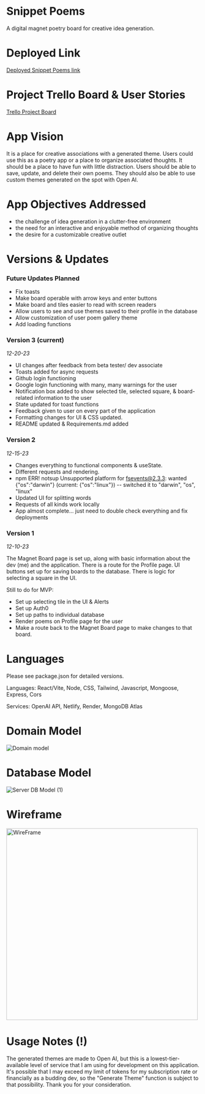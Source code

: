 # Snippet Poems
A digital magnet poetry board for creative idea generation. 

# Deployed Link

[Deployed Snippet Poems link](https://snippetpoems.netlify.app)

# Project Trello Board & User Stories

[Trello Project Board](https://trello.com/b/bibHc4z5/snippets-project)

# App Vision
It is a place for creative associations with a generated theme. Users could use this as a poetry app or a place to organize associated thoughts. It should be a place to have fun with little distraction. Users should be able to save, update, and delete their own poems. They should also be able to use custom themes generated on the spot with Open AI. 

# App Objectives Addressed

- the challenge of idea generation in a clutter-free environment
- the need for an interactive and enjoyable method of organizing thoughts
- the desire for a customizable creative outlet 

# Versions & Updates

### Future Updates Planned
- Fix toasts
- Make board operable with arrow keys and enter buttons
- Make board and tiles easier to read with screen readers
- Allow users to see and use themes saved to their profile in the database
- Allow customization of user poem gallery theme
- Add loading functions

### Version 3 (current)
*12-20-23*

- UI changes after feedback from beta tester/ dev associate
- Toasts added for async requests
- Github login functioning
- Google login functioning with many, many warnings for the user
- Notification box added to show selected tile, selected square, & board-related information to the user
- State updated for toast functions
- Feedback given to user on every part of the application
- Formatting changes for UI & CSS updated.
- README updated & Requirements.md added

### Version 2
*12-15-23*

- Changes everything to functional components & useState.
- Different requests and rendering.
- npm ERR! notsup Unsupported platform for fsevents@2.3.3: wanted {"os":"darwin"} (current: {"os":"linux"}) -- switched it to "darwin", "os", "linux"
- Updated UI for splitting words
- Requests of all kinds work locally
- App almost complete... just need to double check everything and fix deployments

### Version 1
*12-10-23*

The Magnet Board page is set up, along with basic information about the dev (me) and the application. There is a route for the Profile page. UI buttons set up for saving boards to the database. There is logic for selecting a square in the UI.

Still to do for MVP:
- Set up selecting tile in the UI & Alerts
- Set up Auth0
- Set up paths to individual database
- Render poems on Profile page for the user
- Make a route back to the Magnet Board page to make changes to that board.

# Languages 
Please see package.json for detailed versions. 

Languages: React/Vite, Node, CSS, Tailwind, Javascript, Mongoose, Express, Cors

Services: OpenAI API, Netlify, Render, MongoDB Atlas

# Domain Model
![Domain model](https://github.com/maddieamie/snippetpoems/assets/118625447/cc109b5c-90bb-4664-811d-23b75fd78c78)

# Database Model
![Server DB Model (1)](https://github.com/maddieamie/snippetpoems/assets/118625447/834fabf9-2af8-43c5-8179-a7da0d93b638)

# Wireframe
<img width="500" alt="WireFrame" src="https://github.com/maddieamie/snippetpoems/assets/118625447/f6b47414-523e-477a-8c57-fe1aa881d277">

# Usage Notes (!)

The generated themes are made to Open AI, but this is a lowest-tier-available level of service that I am using for development on this application. It's possible that I may exceed my limit of tokens for my subscription rate or financially as a budding dev, so the "Generate Theme" function is subject to that possibility. Thank you for your consideration.



